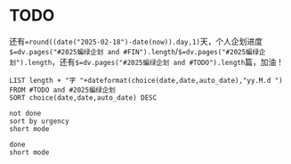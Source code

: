 # TODO

还有`=round((date("2025-02-18")-date(now)).day,1)`天，个人企划进度`$=dv.pages("#2025蝙绿企划 and #FIN").length`/`$=dv.pages("#2025蝙绿企划").length`，还有`$=dv.pages("#2025蝙绿企划 and #TODO").length`篇，加油！

```dataview
LIST length + "字 "+dateformat(choice(date,date,auto_date),"yy.M.d ")
FROM #TODO and #2025蝙绿企划
SORT choice(date,date,auto_date) DESC
```

```tasks
not done
sort by urgency
short mode
```

```tasks
done
short mode
```
